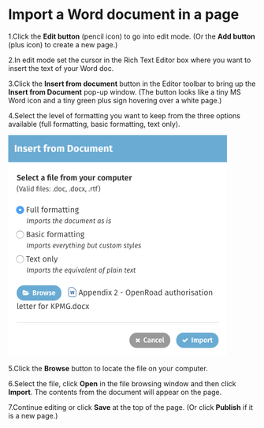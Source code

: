 # Import a Word document in a page



1.Click the **Edit button** \(pencil icon\) to go into edit mode. \(Or the **Add button** \(plus icon\) to create a new page.\)

2.In edit mode set the cursor in the Rich Text Editor box where you want to insert the text of your Word doc. 

3.Click the **Insert from document** button in the Editor toolbar to bring up the **Insert from Document** pop-up window. \(The button looks like a tiny MS Word icon and a tiny green plus sign hovering over a white page.\) 

4.Select the level of formatting you want to keep from the three options available \(full formatting, basic formatting, text only\).

![](../../.gitbook/assets/1%20%2860%29.png)

5.Click the **Browse** button to locate the file on your computer. 

6.Select the file, click **Open** in the file browsing window and then click **Import**. The contents from the document will appear on the page. 

7.Continue editing or click **Save** at the top of the page. \(Or click **Publish** if it is a new page.\)

